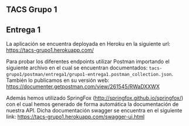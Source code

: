 **TACS Grupo 1**
--

 Entrega 1
 -

 La aplicación se encuentra deployada en Heroku en la siguiente url: https://tacs-grupo1.herokuapp.com/
 
 Para probar los diferentes endpoints utilizar Postman importando el siguiente archivo en el cual se encuentran documentados: `tacs-grupo1/postman/entrega1/grupo1-entrega1.postman_collection.json`. También lo publicamos en su versión web: https://documenter.getpostman.com/view/261545/RWaDXXWX

 Además hemos utilizado SpringFox (http://springfox.github.io/springfox/) con el cual hemos generado de forma automática la documentación de nuestra API. Dicha documentación swagger se encuentra en el siguiente link: https://tacs-grupo1.herokuapp.com/swagger-ui.html
